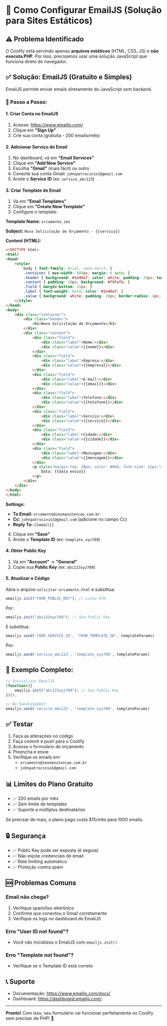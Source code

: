 # 📧 Como Configurar EmailJS (Solução para Sites Estáticos)

## ⚠️ Problema Identificado

O Coolify está servindo apenas **arquivos estáticos** (HTML, CSS, JS) e **não executa PHP**.
Por isso, precisamos usar uma solução JavaScript que funciona direto do navegador.

## ✅ Solução: EmailJS (Gratuito e Simples)

EmailJS permite enviar emails diretamente do JavaScript sem backend.

### 📝 Passo a Passo:

#### 1. Criar Conta no EmailJS

1. Acesse: https://www.emailjs.com/
2. Clique em **"Sign Up"**
3. Crie sua conta (gratuita - 200 emails/mês)

#### 2. Adicionar Serviço de Email

1. No dashboard, vá em **"Email Services"**
2. Clique em **"Add New Service"**
3. Escolha **"Gmail"** (mais fácil) ou outro
4. Conecte sua conta Gmail: `johnpatrocinio1@gmail.com`
5. Anote o **Service ID** (ex: `service_abc123`)

#### 3. Criar Template de Email

1. Vá em **"Email Templates"**
2. Clique em **"Create New Template"**
3. Configure o template:

**Template Name:** `orcamento_ims`

**Subject:** `Nova Solicitação de Orçamento - {{servico}}`

**Content (HTML):**
```html
<!DOCTYPE html>
<html>
<head>
    <style>
        body { font-family: Arial, sans-serif; }
        .container { max-width: 600px; margin: 0 auto; }
        .header { background: #1e40af; color: white; padding: 20px; text-align: center; }
        .content { padding: 20px; background: #f9fafb; }
        .field { margin-bottom: 15px; }
        .label { font-weight: bold; color: #1e40af; }
        .value { background: white; padding: 10px; border-radius: 4px; margin-top: 5px; }
    </style>
</head>
<body>
    <div class="container">
        <div class="header">
            <h1>Nova Solicitação de Orçamento</h1>
        </div>
        <div class="content">
            <div class="field">
                <div class="label">Nome:</div>
                <div class="value">{{nome}}</div>
            </div>
            <div class="field">
                <div class="label">Empresa:</div>
                <div class="value">{{empresa}}</div>
            </div>
            <div class="field">
                <div class="label">E-mail:</div>
                <div class="value">{{email}}</div>
            </div>
            <div class="field">
                <div class="label">Telefone:</div>
                <div class="value">{{telefone}}</div>
            </div>
            <div class="field">
                <div class="label">Serviço:</div>
                <div class="value">{{servico}}</div>
            </div>
            <div class="field">
                <div class="label">Cidade:</div>
                <div class="value">{{cidade}}</div>
            </div>
            <div class="field">
                <div class="label">Mensagem:</div>
                <div class="value">{{mensagem}}</div>
            </div>
            <p style="margin-top: 20px; color: #666; font-size: 12px;">
                Data: {{data_envio}}
            </p>
        </div>
    </div>
</body>
</html>
```

**Settings:**
- **To Email:** `orcamento@imsmanutencao.com.br`
- **Cc:** `johnpatrocinio1@gmail.com` (adicione no campo Cc)
- **Reply To:** `{{email}}`

4. Clique em **"Save"**
5. Anote o **Template ID** (ex: `template_xyz789`)

#### 4. Obter Public Key

1. Vá em **"Account"** → **"General"**
2. Copie sua **Public Key** (ex: `abc123xyz789`)

#### 5. Atualizar o Código

Abra o arquivo `solicitar-orcamento.html` e substitua:

```javascript
emailjs.init("YOUR_PUBLIC_KEY"); // Linha 479
```
Por:
```javascript
emailjs.init("abc123xyz789"); // Sua Public Key
```

E substitua:
```javascript
emailjs.send('YOUR_SERVICE_ID', 'YOUR_TEMPLATE_ID', templateParams)
```
Por:
```javascript
emailjs.send('service_abc123', 'template_xyz789', templateParams)
```

## 🎯 Exemplo Completo:

```javascript
// Inicializar EmailJS
(function(){
    emailjs.init("abc123xyz789"); // Sua Public Key
})();

// No handleSubmit
emailjs.send('service_abc123', 'template_xyz789', templateParams)
```

## ✅ Testar

1. Faça as alterações no código
2. Faça commit e push para o Coolify
3. Acesse o formulário de orçamento
4. Preencha e envie
5. Verifique os emails em:
   - `orcamento@imsmanutencao.com.br`
   - `johnpatrocinio1@gmail.com`

## 📊 Limites do Plano Gratuito

- ✅ 200 emails por mês
- ✅ Sem limite de templates
- ✅ Suporte a múltiplos destinatários

Se precisar de mais, o plano pago custa $15/mês para 1000 emails.

## 🔒 Segurança

- ✅ Public Key pode ser exposta (é segura)
- ✅ Não expõe credenciais de email
- ✅ Rate limiting automático
- ✅ Proteção contra spam

## 🆘 Problemas Comuns

### Email não chega?
1. Verifique spam/lixo eletrônico
2. Confirme que conectou o Gmail corretamente
3. Verifique os logs no dashboard do EmailJS

### Erro "User ID not found"?
- Você não inicializou o EmailJS com `emailjs.init()`

### Erro "Template not found"?
- Verifique se o Template ID está correto

## 📞 Suporte

- Documentação: https://www.emailjs.com/docs/
- Dashboard: https://dashboard.emailjs.com/

---

**Pronto!** Com isso, seu formulário vai funcionar perfeitamente no Coolify sem precisar de PHP! 🚀
